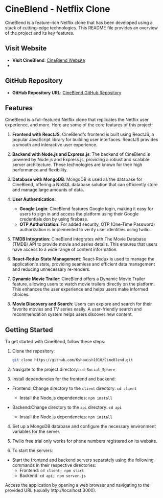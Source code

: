 # CineBlend - Netflix Clone

CineBlend is a feature-rich Netflix clone that has been developed using a stack of cutting-edge technologies. This README file provides an overview of the project and its key features.

## Visit Website

- **Visit CineBlend**: [CineBlend Website](https://eloquent-hotteok-ce3a6f.netlify.app/)
- 
## GitHub Repository

- **GitHub Repository URL**: [CineBlend GitHub Repository](https://github.com/Kshaunish1010/CineBlend)

## Features

CineBlend is a full-featured Netflix clone that replicates the Netflix user experience, and more. Here are some of the core features of this project:

1. **Frontend with ReactJS**: CineBlend's frontend is built using ReactJS, a popular JavaScript library for building user interfaces. ReactJS provides a smooth and interactive user experience.

2. **Backend with Node.js and Express.js**: The backend of CineBlend is powered by Node.js and Express.js, providing a robust and scalable server architecture. These technologies are known for their high performance and flexibility.

3. **Database with MongoDB**: MongoDB is used as the database for CineBlend, offering a NoSQL database solution that can efficiently store and manage large amounts of data.

4. **User Authentication**:
   - **Google Login**: CineBlend features Google login, making it easy for users to sign in and access the platform using their Google credentials don by using firebase.
   - **OTP Authorization**: For added security, OTP (One-Time Password) authorization is implemented to verify user identities using twilio.

5. **TMDB Integration**: CineBlend integrates with The Movie Database (TMDB) API to provide movie and series details. This ensures that users have access to a wide range of content information.

6. **React-Redux State Management**: React-Redux is used to manage the application's state, providing seamless and efficient data management and reducing unnecessary re-renders.

7. **Dynamic Movie Trailer**: CineBlend offers a Dynamic Movie Trailer feature, allowing users to watch movie trailers directly on the platform. This enhances the user experience and helps users make informed choices.

8. **Movie Discovery and Search**: Users can explore and search for their favorite movies and TV series easily. A user-friendly search and recommendation system helps users discover new content.

## Getting Started

To get started with CineBlend, follow these steps:

1. Clone the repository:
   ```bash
   git clone https://github.com/Kshauish1010/CineBlend.git

2. Navigate to the project directory: `cd Social_Sphere`
   
3. Install dependencies for the frontend and backend:
* Frontend:  Change directory to the `client` directory: `cd client`
  * Install the Node.js dependencies: `npm install`

* Backend:Change directory to the `api` directory: `cd api`
  * Install the Node.js dependencies: `npm install`


4. Set up a MongoDB database and configure the necessary environment variables for the server.

5. Twilio free trial only works for phone numbers registered on its website.

6. To start the servers:

* Start the frontend and backend servers separately using the following commands in their respective directories:
    * Frontend: `cd client;
                 npm start`
    * Backend: `cd api;
                npm server.js`

Access the application by opening a web browser and navigating to the provided URL (usually http://localhost:3000).
